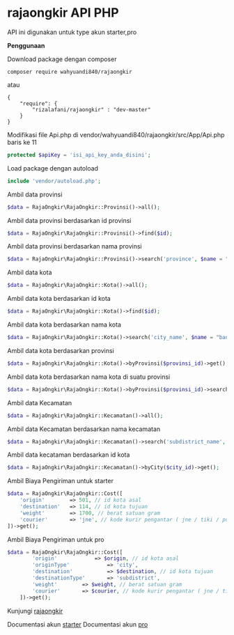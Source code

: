 # rajaongkir API PHP

API ini digunakan  untuk type akun starter,pro 

**Penggunaan**

Download package dengan composer
```
composer require wahyuandi840/rajaongkir
```
atau
```
{
	"require": {
		"rizalafani/rajaongkir" : "dev-master"
	}
}
```

Modifikasi file Api.php di vendor/wahyuandi840/rajaongkir/src/App/Api.php baris ke 11
```php
protected $apiKey = 'isi_api_key_anda_disini';
```

Load package dengan autoload
```php
include 'vendor/autoload.php';
```

Ambil data provinsi
```php
$data = RajaOngkir\RajaOngkir::Provinsi()->all();
```

Ambil data provinsi berdasarkan id provinsi
```php
$data = RajaOngkir\RajaOngkir::Provinsi()->find($id);
```

Ambil data provinsi berdasarkan nama provinsi
```php
$data = RajaOngkir\RajaOngkir::Provinsi()->search('province', $name = "ja")->get();
```

Ambil data kota
```php
$data = RajaOngkir\RajaOngkir::Kota()->all();
```

Ambil data kota berdasarkan id kota
```php
$data = RajaOngkir\RajaOngkir::Kota()->find($id);
```

Ambil data kota berdasarkan nama kota
```php
$data = RajaOngkir\RajaOngkir::Kota()->search('city_name', $name = "banyu")->get();
```

Ambil data kota berdasarkan provinsi
```php
$data = RajaOngkir\RajaOngkir::Kota()->byProvinsi($provinsi_id)->get();
```

Ambil data kota berdasarkan nama kota di suatu provinsi
```php
$data = RajaOngkir\RajaOngkir::Kota()->byProvinsi($provinsi_id)->search('city_name', $name)->get();
```
Ambil data Kecamatan
```php
$data = RajaOngkir\RajaOngkir::Kecamatan()->all();
```
Ambil data Kecamatan berdasarkan nama kecamatan
```php
$data = RajaOngkir\RajaOngkir::Kecamatan()->search('subdistrict_name', $name = "kranggan")->get();;
```
Ambil data kecataman berdasarkan id kota
```php
$data = RajaOngkir\RajaOngkir::Kecamatan()->byCity($city_id)->get();
```

Ambil Biaya Pengiriman untuk starter
```php
$data = RajaOngkir\RajaOngkir::Cost([
	'origin' 		=> 501, // id kota asal
	'destination' 	=> 114, // id kota tujuan
	'weight' 		=> 1700, // berat satuan gram
	'courier' 		=> 'jne', // kode kurir pengantar ( jne / tiki / pos )
])->get();
```
Ambil Biaya Pengiriman untuk pro
```php
$data = RajaOngkir\RajaOngkir::Cost([
    	'origin' 	        => $origin, // id kota asal
        'originType'            => 'city',
        'destination'           => $destination, // id kota tujuan
        'destinationType'       => 'subdistrict',
    	'weight' 		=> $weight, // berat satuan gram
    	'courier' 		=> $courier, // kode kurir pengantar ( jne / tiki / pos )
    ])->get();
```

Kunjungi [rajaongkir](http://rajaongkir.com/)

Documentasi akun [starter](http://rajaongkir.com/dokumentasi/starter)
Documentasi akun [pro](http://rajaongkir.com/dokumentasi/pro)
